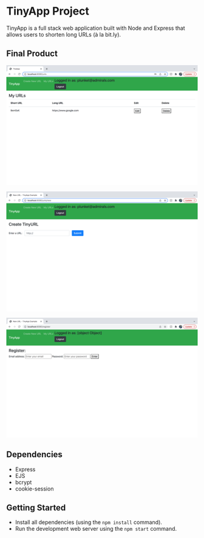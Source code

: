# TinyApp Project

TinyApp is a full stack web application built with Node and Express that allows users to shorten long URLs (à la bit.ly).

## Final Product

!["screenshot of URLS page"](https://github.com/phelanfaubert/tinyapp/blob/master/docs/myurls-page.png?raw=true)

!["screenshot of new URL page"](https://github.com/phelanfaubert/tinyapp/blob/master/docs/newurl-page.png?raw=true)

!["screenshot of register page"](https://github.com/phelanfaubert/tinyapp/blob/master/docs/register-page.png?raw=true)

## Dependencies

- Express
- EJS
- bcrypt
- cookie-session

## Getting Started

- Install all dependencies (using the `npm install` command).
- Run the development web server using the `npm start` command.